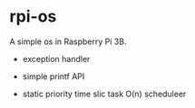 # rpi-os

A simple os in Raspberry Pi 3B.

- exception handler 

- simple printf API

- static priority time slic task O(n) scheduleer
